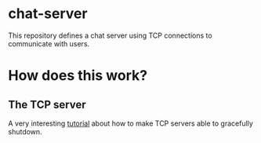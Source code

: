 # chat-server

This repository defines a chat server using TCP connections to communicate with users.


# How does this work?

## The TCP server

A very interesting [tutorial](https://eli.thegreenplace.net/2020/graceful-shutdown-of-a-tcp-server-in-go/) about how to make TCP servers able to gracefully shutdown.
